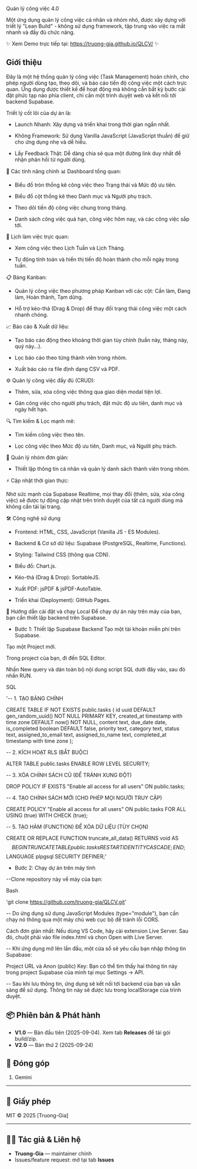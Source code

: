 Quản lý công việc 4.0

Một ứng dụng quản lý công việc cá nhân và nhóm nhỏ, được xây dựng với triết lý "Lean Build" - không sử dụng framework, tập trung vào việc ra mắt nhanh và đầy đủ chức năng.

✨ Xem Demo trực tiếp tại: https://truong-gia.github.io/QLCV/ ✨

## Giới thiệu

Đây là một hệ thống quản lý công việc (Task Management) hoàn chỉnh, cho phép người dùng tạo, theo dõi, và báo cáo tiến độ công việc một cách trực quan. Ứng dụng được thiết kế để hoạt động mà không cần bất kỳ bước cài đặt phức tạp nào phía client, chỉ cần một trình duyệt web và kết nối tới backend Supabase.

Triết lý cốt lõi của dự án là:

- Launch Nhanh: Xây dựng và triển khai trong thời gian ngắn nhất.

- Không Framework: Sử dụng Vanilla JavaScript (JavaScript thuần) để giữ cho ứng dụng nhẹ và dễ hiểu.

- Lấy Feedback Thật: Dễ dàng chia sẻ qua một đường link duy nhất để nhận phản hồi từ người dùng.

🚀 Các tính năng chính
📊 Dashboard tổng quan:

- Biểu đồ tròn thống kê công việc theo Trạng thái và Mức độ ưu tiên.

- Biểu đồ cột thống kê theo Danh mục và Người phụ trách.

- Theo dõi tiến độ công việc chung trong tháng.

- Danh sách công việc quá hạn, công việc hôm nay, và các công việc sắp tới.

📅 Lịch làm việc trực quan:

- Xem công việc theo Lịch Tuần và Lịch Tháng.

- Tự động tính toán và hiển thị tiến độ hoàn thành cho mỗi ngày trong tuần.

📋 Bảng Kanban:

- Quản lý công việc theo phương pháp Kanban với các cột: Cần làm, Đang làm, Hoàn thành, Tạm dừng.

- Hỗ trợ kéo-thả (Drag & Drop) để thay đổi trạng thái công việc một cách nhanh chóng.

📈 Báo cáo & Xuất dữ liệu:

- Tạo báo cáo động theo khoảng thời gian tùy chỉnh (tuần này, tháng này, quý này...).

- Lọc báo cáo theo từng thành viên trong nhóm.

- Xuất báo cáo ra file định dạng CSV và PDF.

⚙️ Quản lý công việc đầy đủ (CRUD):

- Thêm, sửa, xóa công việc thông qua giao diện modal tiện lợi.

- Gán công việc cho người phụ trách, đặt mức độ ưu tiên, danh mục và ngày hết hạn.

🔍 Tìm kiếm & Lọc mạnh mẽ:

- Tìm kiếm công việc theo tên.

- Lọc công việc theo Mức độ ưu tiên, Danh mục, và Người phụ trách.

👥 Quản lý nhóm đơn giản:

- Thiết lập thông tin cá nhân và quản lý danh sách thành viên trong nhóm.

⚡ Cập nhật thời gian thực:

Nhờ sức mạnh của Supabase Realtime, mọi thay đổi (thêm, sửa, xóa công việc) sẽ được tự động cập nhật trên trình duyệt của tất cả người dùng mà không cần tải lại trang.

🛠️ Công nghệ sử dụng
- Frontend: HTML, CSS, JavaScript (Vanilla JS - ES Modules).

- Backend & Cơ sở dữ liệu: Supabase (PostgreSQL, Realtime, Functions).

- Styling: Tailwind CSS (thông qua CDN).

- Biểu đồ: Chart.js.

- Kéo-thả (Drag & Drop): SortableJS.

- Xuất PDF: jsPDF & jsPDF-AutoTable.

- Triển khai (Deployment): GitHub Pages.

🔌 Hướng dẫn cài đặt và chạy Local
Để chạy dự án này trên máy của bạn, bạn cần thiết lập backend trên Supabase.

- Bước 1: Thiết lập Supabase Backend
Tạo một tài khoản miễn phí trên Supabase.

Tạo một Project mới.

Trong project của bạn, đi đến SQL Editor.

Nhấn New query và dán toàn bộ nội dung script SQL dưới đây vào, sau đó nhấn RUN.

SQL

'-- 1. TẠO BẢNG CHÍNH

CREATE TABLE IF NOT EXISTS public.tasks (
  id uuid DEFAULT gen_random_uuid() NOT NULL PRIMARY KEY,
  created_at timestamp with time zone DEFAULT now() NOT NULL,
  content text,
  due_date date,
  is_completed boolean DEFAULT false,
  priority text,
  category text,
  status text,
  assigned_to_email text,
  assigned_to_name text,
  completed_at timestamp with time zone
);

-- 2. KÍCH HOẠT RLS (BẮT BUỘC)

ALTER TABLE public.tasks ENABLE ROW LEVEL SECURITY;

-- 3. XÓA CHÍNH SÁCH CŨ (ĐỂ TRÁNH XUNG ĐỘT)

DROP POLICY IF EXISTS "Enable all access for all users" ON public.tasks;

-- 4. TẠO CHÍNH SÁCH MỚI (CHO PHÉP MỌI NGƯỜI TRUY CẬP)

CREATE POLICY "Enable all access for all users" ON public.tasks FOR ALL USING (true) WITH CHECK (true);

-- 5. TẠO HÀM (FUNCTION) ĐỂ XÓA DỮ LIỆU (TÙY CHỌN)

CREATE OR REPLACE FUNCTION truncate_all_data()
RETURNS void AS $$
BEGIN
  TRUNCATE TABLE public.tasks RESTART IDENTITY CASCADE;
END;
$$ LANGUAGE plpgsql SECURITY DEFINER;'

- Bước 2: Chạy dự án trên máy tính

--Clone repository này về máy của bạn:

Bash

'git clone https://github.com/truong-gia/QLCV.git'

-- Do ứng dụng sử dụng JavaScript Modules (type="module"), bạn cần chạy nó thông qua một máy chủ web cục bộ để tránh lỗi CORS.

Cách đơn giản nhất: Nếu dùng VS Code, hãy cài extension Live Server. Sau đó, chuột phải vào file index.html và chọn Open with Live Server.

-- Khi ứng dụng mở lên lần đầu, một cửa sổ sẽ yêu cầu bạn nhập thông tin Supabase:

Project URL và Anon (public) Key: Bạn có thể tìm thấy hai thông tin này trong project Supabase của mình tại mục Settings -> API.

-- Sau khi lưu thông tin, ứng dụng sẽ kết nối tới backend của bạn và sẵn sàng để sử dụng. Thông tin này sẽ được lưu trong localStorage của trình duyệt.

## 📦 Phiên bản & Phát hành
- **V1.0** — Bản đầu tiên (2025-09-04). Xem tab **Releases** để tải gói build/zip.  
- **V2.0** — Bản thứ 2 (2025-09-24)

## 🤝 Đóng góp
1. Gemini

---

## 📜 Giấy phép
MIT © 2025 [Truong-Gia]

---

## 👨‍💻 Tác giả & Liên hệ
- **Truong-Gia** — maintainer chính
- Issues/feature request: mở tại tab **Issues**

